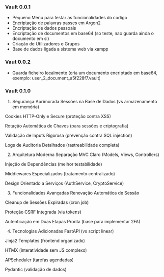 ### Vault 0.0.1
- Pequeno Menu para testar as funcionalidades do codigo
- Encriptação de palavras passes em Argon2
- Encriptação de dados pessoais
- Encriptação de documentos em base64 (so teste, nao guarda ainda o documento em si)
- Criação de Utilizadores e Grupos
- Base de dados ligada a sistema web via xampp


### Vaut 0.0.2
- Guarda ficheiro localmente (cria um documento encriptado em base64, exemplo: user_2_document_a5f228f7.vault)


### Vault 0.1.0

1. Segurança Aprimorada
Sessões na Base de Dados (vs armazenamento em memória)

Cookies HTTP-Only e Secure (proteção contra XSS)

Rotação Automática de Chaves (para sessões e criptografia)

Validação de Inputs Rigorosa (prevenção contra SQL injection)

Logs de Auditoria Detalhados (rastreabilidade completa)

2. Arquitetura Moderna
Separação MVC Claro (Models, Views, Controllers)

Injeção de Dependências (melhor testabilidade)

Middlewares Especializados (tratamento centralizado)

Design Orientado a Serviços (AuthService, CryptoService)

3. Funcionalidades Avançadas
Renovação Automática de Sessão

Cleanup de Sessões Expiradas (cron job)

Proteção CSRF Integrada (via tokens)

Autenticação em Duas Etapas Pronta (base para implementar 2FA)

4. Tecnologias Adicionadas
FastAPI (vs script linear)

Jinja2 Templates (frontend organizado)

HTMX (interatividade sem JS complexo)

APScheduler (tarefas agendadas)

Pydantic (validação de dados)
